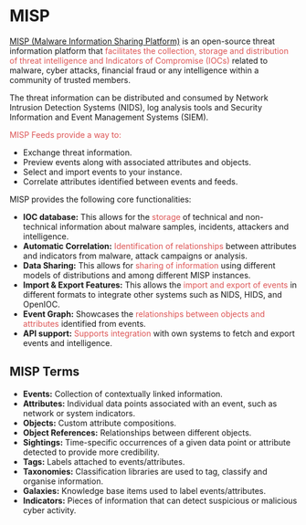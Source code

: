 # MISP

[MISP (Malware Information Sharing Platform)](https://www.misp-project.org/) is an open-source threat information platform that<span style="color:rgb(221, 85, 85)"> facilitates the collection, storage and distribution of threat intelligence and Indicators of Compromise (IOCs)</span> related to malware, cyber attacks, financial fraud or any intelligence within a community of trusted members. 

The threat information can be distributed and consumed by Network Intrusion Detection Systems (NIDS), log analysis tools and Security Information and Event Management Systems (SIEM).

<span style="color:rgb(221, 85, 85)">MISP Feeds provide a way to:</span>

- Exchange threat information.
- Preview events along with associated attributes and objects.
- Select and import events to your instance.
- Correlate attributes identified between events and feeds.

MISP provides the following core functionalities:  

- **IOC database:** This allows for the <span style="color:rgb(221, 85, 85)">storage</span> of technical and non-technical information about malware samples, incidents, attackers and intelligence.
- **Automatic Correlation:** <span style="color:rgb(221, 85, 85)">Identification of relationships</span> between attributes and indicators from malware, attack campaigns or analysis.
- **Data Sharing:** This allows for <span style="color:rgb(221, 85, 85)">sharing of information</span> using different models of distributions and among different MISP instances.
- **Import & Export Features:** This allows the<span style="color:rgb(221, 85, 85)"> import and export of events</span> in different formats to integrate other systems such as NIDS, HIDS, and OpenIOC.
- **Event Graph:** Showcases the<span style="color:rgb(221, 85, 85)"> relationships between objects and attributes </span>identified from events.
- **API support:** <span style="color:rgb(221, 85, 85)">Supports integration</span> with own systems to fetch and export events and intelligence.

## MISP Terms

- **Events:** Collection of contextually linked information.
- **Attributes:** Individual data points associated with an event, such as network or system indicators.
- **Objects:** Custom attribute compositions.
- **Object References:** Relationships between different objects.
- **Sightings:** Time-specific occurrences of a given data point or attribute detected to provide more credibility.
- **Tags:** Labels attached to events/attributes.
- **Taxonomies:** Classification libraries are used to tag, classify and organise information.
- **Galaxies:** Knowledge base items used to label events/attributes.
- **Indicators:** Pieces of information that can detect suspicious or malicious cyber activity.